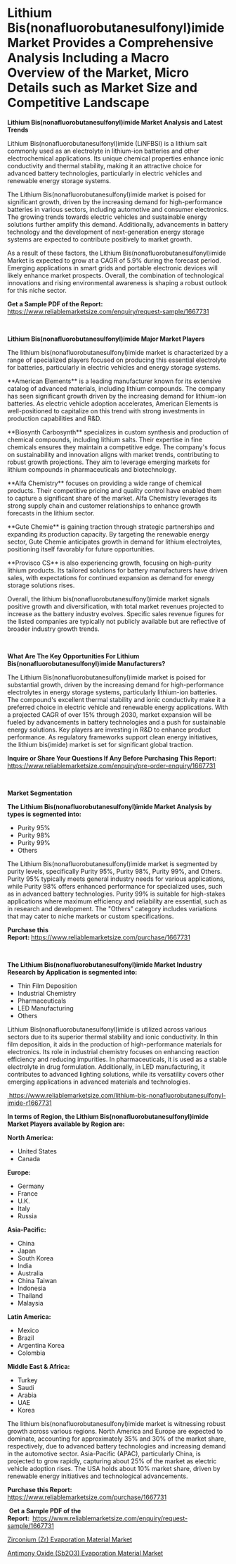 <p><h1>Lithium Bis(nonafluorobutanesulfonyl)imide Market Provides a Comprehensive Analysis Including a Macro Overview of the Market, Micro Details such as Market Size and Competitive Landscape</h1></p><p><strong>Lithium Bis(nonafluorobutanesulfonyl)imide Market Analysis and Latest Trends</strong></p>
<p><p>Lithium Bis(nonafluorobutanesulfonyl)imide (LiNFBSI) is a lithium salt commonly used as an electrolyte in lithium-ion batteries and other electrochemical applications. Its unique chemical properties enhance ionic conductivity and thermal stability, making it an attractive choice for advanced battery technologies, particularly in electric vehicles and renewable energy storage systems.</p><p>The Lithium Bis(nonafluorobutanesulfonyl)imide market is poised for significant growth, driven by the increasing demand for high-performance batteries in various sectors, including automotive and consumer electronics. The growing trends towards electric vehicles and sustainable energy solutions further amplify this demand. Additionally, advancements in battery technology and the development of next-generation energy storage systems are expected to contribute positively to market growth.</p><p>As a result of these factors, the Lithium Bis(nonafluorobutanesulfonyl)imide Market is expected to grow at a CAGR of 5.9% during the forecast period. Emerging applications in smart grids and portable electronic devices will likely enhance market prospects. Overall, the combination of technological innovations and rising environmental awareness is shaping a robust outlook for this niche sector.</p></p>
<p><strong>Get a Sample PDF of the Report:&nbsp;</strong> <a href="https://www.reliablemarketsize.com/enquiry/request-sample/1667731?utm_campaign=2115&utm_medium=2&utm_source=Github&utm_content=ia&utm_term=02042025&utm_id=lithium-bisnonafluorobutanesulfonylimide">https://www.reliablemarketsize.com/enquiry/request-sample/1667731</a></p>
<p>&nbsp;</p>
<p><strong>Lithium Bis(nonafluorobutanesulfonyl)imide Major Market Players</strong></p>
<p><p>The lithium bis(nonafluorobutanesulfonyl)imide market is characterized by a range of specialized players focused on producing this essential electrolyte for batteries, particularly in electric vehicles and energy storage systems.</p><p>**American Elements** is a leading manufacturer known for its extensive catalog of advanced materials, including lithium compounds. The company has seen significant growth driven by the increasing demand for lithium-ion batteries. As electric vehicle adoption accelerates, American Elements is well-positioned to capitalize on this trend with strong investments in production capabilities and R&D.</p><p>**Biosynth Carbosynth** specializes in custom synthesis and production of chemical compounds, including lithium salts. Their expertise in fine chemicals ensures they maintain a competitive edge. The company's focus on sustainability and innovation aligns with market trends, contributing to robust growth projections. They aim to leverage emerging markets for lithium compounds in pharmaceuticals and biotechnology.</p><p>**Alfa Chemistry** focuses on providing a wide range of chemical products. Their competitive pricing and quality control have enabled them to capture a significant share of the market. Alfa Chemistry leverages its strong supply chain and customer relationships to enhance growth forecasts in the lithium sector. </p><p>**Gute Chemie** is gaining traction through strategic partnerships and expanding its production capacity. By targeting the renewable energy sector, Gute Chemie anticipates growth in demand for lithium electrolytes, positioning itself favorably for future opportunities.</p><p>**Provisco CS** is also experiencing growth, focusing on high-purity lithium products. Its tailored solutions for battery manufacturers have driven sales, with expectations for continued expansion as demand for energy storage solutions rises.</p><p>Overall, the lithium bis(nonafluorobutanesulfonyl)imide market signals positive growth and diversification, with total market revenues projected to increase as the battery industry evolves. Specific sales revenue figures for the listed companies are typically not publicly available but are reflective of broader industry growth trends.</p></p>
<p>&nbsp;</p>
<p><strong>What Are The Key Opportunities For Lithium Bis(nonafluorobutanesulfonyl)imide Manufacturers?</strong></p>
<p><p>The Lithium Bis(nonafluorobutanesulfonyl)imide market is poised for substantial growth, driven by the increasing demand for high-performance electrolytes in energy storage systems, particularly lithium-ion batteries. The compound's excellent thermal stability and ionic conductivity make it a preferred choice in electric vehicle and renewable energy applications. With a projected CAGR of over 15% through 2030, market expansion will be fueled by advancements in battery technologies and a push for sustainable energy solutions. Key players are investing in R&D to enhance product performance. As regulatory frameworks support clean energy initiatives, the lithium bis(imide) market is set for significant global traction.</p></p>
<p><strong>Inquire or Share Your Questions If Any Before Purchasing This Report:</strong> <a href="https://www.reliablemarketsize.com/enquiry/pre-order-enquiry/1667731?utm_campaign=2115&utm_medium=2&utm_source=Github&utm_content=ia&utm_term=02042025&utm_id=lithium-bisnonafluorobutanesulfonylimide">https://www.reliablemarketsize.com/enquiry/pre-order-enquiry/1667731</a></p>
<p>&nbsp;</p>
<p><strong>Market Segmentation</strong></p>
<p><strong>The Lithium Bis(nonafluorobutanesulfonyl)imide Market Analysis by types is segmented into:</strong></p>
<p><ul><li>Purity 95%</li><li>Purity 98%</li><li>Purity 99%</li><li>Others</li></ul></p>
<p><p>The Lithium Bis(nonafluorobutanesulfonyl)imide market is segmented by purity levels, specifically Purity 95%, Purity 98%, Purity 99%, and Others. Purity 95% typically meets general industry needs for various applications, while Purity 98% offers enhanced performance for specialized uses, such as in advanced battery technologies. Purity 99% is suitable for high-stakes applications where maximum efficiency and reliability are essential, such as in research and development. The "Others" category includes variations that may cater to niche markets or custom specifications.</p></p>
<p><strong>Purchase this Report:&nbsp;</strong><a href="https://www.reliablemarketsize.com/purchase/1667731?utm_campaign=2115&utm_medium=2&utm_source=Github&utm_content=ia&utm_term=02042025&utm_id=lithium-bisnonafluorobutanesulfonylimide">https://www.reliablemarketsize.com/purchase/1667731</a></p>
<p>&nbsp;</p>
<p><strong>The Lithium Bis(nonafluorobutanesulfonyl)imide Market Industry Research by Application is segmented into:</strong></p>
<p><ul><li>Thin Film Deposition</li><li>Industrial Chemistry</li><li>Pharmaceuticals</li><li>LED Manufacturing</li><li>Others</li></ul></p>
<p><p>Lithium Bis(nonafluorobutanesulfonyl)imide is utilized across various sectors due to its superior thermal stability and ionic conductivity. In thin film deposition, it aids in the production of high-performance materials for electronics. Its role in industrial chemistry focuses on enhancing reaction efficiency and reducing impurities. In pharmaceuticals, it is used as a stable electrolyte in drug formulation. Additionally, in LED manufacturing, it contributes to advanced lighting solutions, while its versatility covers other emerging applications in advanced materials and technologies.</p></p>
<p><a href="https://www.reliablemarketsize.com/lithium-bis-nonafluorobutanesulfonyl-imide-r1667731?utm_campaign=2115&utm_medium=2&utm_source=Github&utm_content=ia&utm_term=02042025&utm_id=lithium-bisnonafluorobutanesulfonylimide">&nbsp;https://www.reliablemarketsize.com/lithium-bis-nonafluorobutanesulfonyl-imide-r1667731</a></p>
<p><strong>In terms of Region, the Lithium Bis(nonafluorobutanesulfonyl)imide Market Players available by Region are:</strong></p>
<p>
    <p> <strong> North America: </strong>
        <ul>
            <li>United States</li>
            <li>Canada</li>
        </ul>
        </p> 
    <p> <strong> Europe: </strong>
        <ul>
            <li>Germany</li>
            <li>France</li>
            <li>U.K.</li>
            <li>Italy</li>
            <li>Russia</li>
        </ul>
        </p> 
    <p> <strong> Asia-Pacific: </strong>
        <ul>
            <li>China</li>
            <li>Japan</li>
            <li>South Korea</li>
            <li>India</li>
            <li>Australia</li>
            <li>China Taiwan</li>
            <li>Indonesia</li>
            <li>Thailand</li>
            <li>Malaysia</li>
        </ul>
        </p> 
    <p> <strong> Latin America: </strong>
        <ul>
            <li>Mexico</li>
            <li>Brazil</li>
            <li>Argentina Korea</li>
            <li>Colombia</li>
        </ul>
        </p> 
    <p> <strong> Middle East & Africa: </strong>
        <ul>
            <li>Turkey</li>
            <li>Saudi</li>
            <li>Arabia</li>
            <li>UAE</li>
            <li>Korea</li>
        </ul>
    </p>
    </p>
<p><p>The lithium bis(nonafluorobutanesulfonyl)imide market is witnessing robust growth across various regions. North America and Europe are expected to dominate, accounting for approximately 35% and 30% of the market share, respectively, due to advanced battery technologies and increasing demand in the automotive sector. Asia-Pacific (APAC), particularly China, is projected to grow rapidly, capturing about 25% of the market as electric vehicle adoption rises. The USA holds about 10% market share, driven by renewable energy initiatives and technological advancements.</p></p>
<p><strong>Purchase this Report: </strong><a href="https://www.reliablemarketsize.com/purchase/1667731?utm_campaign=2115&utm_medium=2&utm_source=Github&utm_content=ia&utm_term=02042025&utm_id=lithium-bisnonafluorobutanesulfonylimide">https://www.reliablemarketsize.com/purchase/1667731</a></p>
<p>&nbsp;<strong>Get a Sample PDF of the Report:&nbsp;&nbsp;</strong><a href="https://www.reliablemarketsize.com/enquiry/request-sample/1667731?utm_campaign=2115&utm_medium=2&utm_source=Github&utm_content=ia&utm_term=02042025&utm_id=lithium-bisnonafluorobutanesulfonylimide">https://www.reliablemarketsize.com/enquiry/request-sample/1667731</a></p>
<p><strong></strong></p>
<p><p><a href="https://github.com/wwwkeltoum/Market-Research-Report-List-5/blob/main/zirconium-zr-evaporation-material-market.md?utm_campaign=2115&utm_medium=2&utm_source=Github&utm_content=ia&utm_term=02042025&utm_id=lithium-bisnonafluorobutanesulfonylimide">Zirconium (Zr) Evaporation Material Market</a></p><p><a href="https://github.com/sofayahoo2023/Market-Research-Report-List-7/blob/main/antimony-oxide-sb2o3-evaporation-material-market.md?utm_campaign=2115&utm_medium=2&utm_source=Github&utm_content=ia&utm_term=02042025&utm_id=lithium-bisnonafluorobutanesulfonylimide">Antimony Oxide (Sb2O3) Evaporation Material Market</a></p></p>